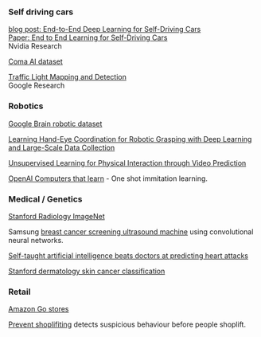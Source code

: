 ### Self driving cars
[blog post: End-to-End Deep Learning for Self-Driving Cars](https://devblogs.nvidia.com/parallelforall/deep-learning-self-driving-cars/)  
[Paper: End to End Learning for Self-Driving Cars](http://images.nvidia.com/content/tegra/automotive/images/2016/solutions/pdf/end-to-end-dl-using-px.pdf)   
Nvidia Research  

[Coma AI dataset](http://research.comma.ai/)  

[Traffic Light Mapping and Detection](http://static.googleusercontent.com/media/research.google.com/en//pubs/archive/37259.pdf)  
Google Research  

### Robotics
[Google Brain robotic dataset](https://sites.google.com/site/brainrobotdata/home)  

[Learning Hand-Eye Coordination for Robotic Grasping with Deep Learning and Large-Scale Data Collection](http://arxiv.org/pdf/1603.02199v3.pdf)  

[Unsupervised Learning for Physical Interaction
through Video Prediction](http://arxiv.org/pdf/1605.07157v3.pdf)

[OpenAI Computers that learn](https://blog.openai.com/robots-that-learn/) - One shot immitation learning.  

### Medical / Genetics
[Stanford Radiology ImageNet](http://langlotzlab.stanford.edu/projects/medical-image-net/)  

Samsung [breast cancer screening ultrasound machine](http://www.fiercebiotech.com/medical-devices/samsung-applies-deep-learning-to-create-breast-cancer-ultrasound-algorithm) using convolutional neural networks.  

[Self-taught artificial intelligence beats doctors at predicting heart attacks](http://www.sciencemag.org/news/2017/04/self-taught-artificial-intelligence-beats-doctors-predicting-heart-attacks)  

[Stanford dermatology skin cancer classification](https://cs.stanford.edu/people/esteva/nature/)  


### Retail
[Amazon Go stores](https://www.amazon.com/b?ie=UTF8&node=16008589011)

[Prevent shoplifiting](https://www.bloombergquint.com/technology/the-ai-cameras-that-can-spot-shoplifters-even-before-they-steal#gs.R8h2sAah)  detects suspicious behaviour before people shoplift.  

